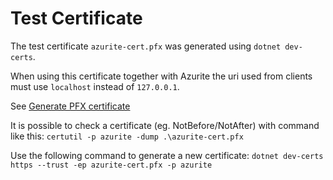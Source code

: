 # Test Certificate

The test certificate `azurite-cert.pfx` was generated using `dotnet dev-certs`.

When using this certificate together with Azurite the uri used from clients must use `localhost` instead of `127.0.0.1`.

See [Generate PFX certificate](https://github.com/Azure/Azurite/blob/main/README.md#generate-pfx-certificate)

It is possible to check a certificate (eg. NotBefore/NotAfter) with command like this:
`certutil -p azurite -dump .\azurite-cert.pfx`

Use the following command to generate a new certificate:
`dotnet dev-certs https --trust -ep azurite-cert.pfx -p azurite`
